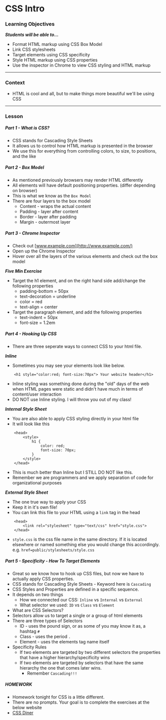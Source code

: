 # CSS Intro

### Learning Objectives
***Students will be able to...***

* Format HTML markup using CSS Box Model
* Link CSS stylesheets
* Target elements using CSS specificity
* Style HTML markup using CSS properties
* Use the inspector in Chrome to view CSS styling and HTML markup

---
### Context

* HTML is cool and all, but to make things more beautiful we'll be using CSS

---
### Lesson

##### Part 1 - What is CSS?

* CSS stands for Cascading Style Sheets
* It allows us to control how HTML markup is presented in the browser
* We use this for everything from controlling colors, to size, to positions, and the like

##### Part 2 - Box Model

* As mentioned previously browsers may render HTML differently
* All elements will have default positioning properties. (differ depending on browser)
* This is what we know as the `Box Model`
* There are four layers to the box model
	* Content - wraps the actual content
	* Padding - layer after content
	* Border - layer after padding
	* Margin - outermost layer

##### Part 3 - Chrome Inspector

* Check out [www.example.com](http://www.example.com/)
* Open up the Chrome Inspector
* Hover over all the layers of the various elements and check out the box model

***Five Min Exercise***

* Target the h1 element, and on the right hand side add/change the following properties
	* padding-bottom = 50px
	* text-decoration = underline
	* color = red
	* text-align = center
* Target the paragraph element, and add the following properties
	* text-indent = 50px
	* font-size = 1.2em

##### Part 4 - Hooking Up CSS

* There are three seperate ways to connect CSS to your html file.

***Inline***

* Sometimes you may see your elements look like below. 

```
	<h1 style="color:red; font-size:70px"> Your website header</h1>
```
* Inline styling was something done during the "old" days of the web when HTML pages were static and didn't have much in terms of content/user interaction
* DO NOT use Inline styling. I will throw you out of my class!

***Internal Style Sheet***

* You are also able to apply CSS styling directly in your html file
* It will look like this

```
	<head>
		<style>
			h1 {
				color: red;
				font-size: 70px;
			}
		</style>
	</head>
```
* This is much better than Inline but I STILL DO NOT like this.
* Remember we are programmers and we apply separation of code for organizational purposes

***External Style Sheet***

* The one true way to apply your CSS
* Keep it in it's own file!
* You can link this file to your HTML using a `link` tag in the head

```
	<head>
		<link rel="stylesheet" type="text/css" href="style.css">
	</head>
```
* `style.css` is the css file name in the same directory. If it is located elsewhere or named something else you would change this accordingly. e.g. `href=public/stylesheets/style.css`

##### Part 5 - Specificity - How To Target Elements

* Great so we know how to hook up CSS files, but now we have to actually apply CSS properties.
* CSS stands for Cascading Style Sheets - Keyword here is `Cascading`
* CSS Styles and Properties are defined in a specific sequence.
* It depends on two things
	* How we connected our CSS: `Inline` vs `Internal` vs `External`
	* What selector we used: `ID` vs `Class` vs `Element`
* What are CSS Selectors?
* Selectors allow us to target a single or a group of html elements
* There are three types of Selectors
	* ID - uses the pound sign, or as some of you may know it as, a hashtag `#`
	* Class - uses the period `.`
	* Element - uses the elements tag name itself
* Specificity Rules
	* If two elements are targeted by two different selectors the properties that have a higher hierarchy/specificity wins
	* If two elements are targeted by selectors that have the same hierarchy the one that comes later wins.
		* Remember `Cascading!!!`


##### HOMEWORK

* Homework tonight for CSS is a little different.
* There are no prompts. Your goal is to complete the exercises at the below website
* [CSS Diner](http://flukeout.github.io/)
